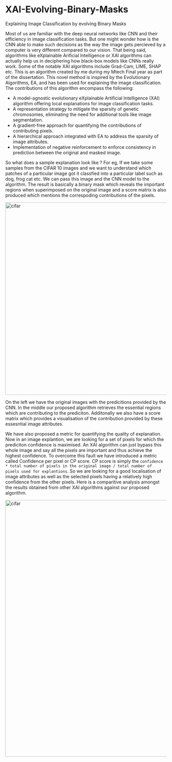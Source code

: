 # XAI-Evolving-Binary-Masks
Explaining Image Classification by evolving Binary Masks

Most of us are familiar with the deep neural networks like CNN and their efficiency in image classification tasks. But one might wonder how is the CNN able to make such decisions as the way the image gets percieved by a computer is very different compared to our vision. That being said, algorithms like eXplainable Arificial Intelligence or XAI algorithms can actually help us in deciphering how black-box models like CNNs really work. Some of the notable XAI algorithms include Grad-Cam, LIME, SHAP etc. This is an algorithm created by me during my Mtech Final year as part of the dissertation. This novel method is inspired by the Evolutionary Algorithms, EA, and has been used for explaining the image classification. The contributions of this algorithm encompass the following:

- A model-agnostic evolutionary eXplainable Artificial Intelligence (XAI) algorithm offering local explanations for image classification tasks.
- A representation strategy to mitigate the sparsity of genetic chromosomes, eliminating the need for additional tools like image segmentation. 
- A gradient-free approach for quantifying the contributions of contributing pixels. 
- A hierarchical approach integrated with EA to address the sparsity of image attributes.
- Implementation of negative reinforcement to enforce consistency in prediction between the original and masked image.

So what does a sample explanation look like ? 
For eg, If we take some samples from the CIFAR 10 images and we want to understand which patches of a particular image got it classfied into a particular label such as dog, frog cat etc. We can pass this image and the CNN model to the algorithm. The result is basically a binary mask which reveals the important regions when superimposed on the original image and a score matrix is also produced which mentions the correspoding contributions of the pixels. 

<img width="600" alt="cifar" src="https://github.com/rudra-99/XAI-Evolving-Binary-Masks/assets/107755049/6c321dae-0dc6-4a62-95fb-59071d999745">

On the left we have the original images with the predicitions provided by the CNN. In the middle our proposed algorithm retrieves the essential regions which are contributing to the prediciton. Additonally we also have a score matrix which provides a visualisation of the contribution provided by these essesntial image attributes.

We have also proposed a metric for quantifying the quality of explanation. Now in an image explantion, we are looking for a set of pixels for which the prediciton confidence is maximised. An XAI algorithm can just bypass this whole image and say all the pixels are important and thus achieve the highest confidence. To overcome this fault we have introduced a metric called Confidence per pixel or CP score. CP score is simply the `confidence * total number of pixels in the original image / total number of pixels used for explantions`. So we are looking for a good localisation of image attributes as well as the selected pixels having a relatively high confidence from the other pixels. Here is a comparitive analysis amongst the results obtained from other XAI algorithms against our proposed algorithm. 


<img width="800" alt="cifar" src="https://github.com/rudra-99/XAI-Evolving-Binary-Masks/assets/107755049/ddab34f1-c178-415c-97e7-2ca4e0620f77">



